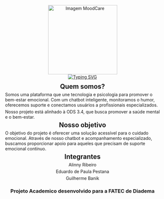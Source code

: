<div align="center" style="margin-bottom: 10px;">
  <p style="margin: 0;">
    <img src="https://drive.google.com/uc?id=1jktQXg_8sQ3zfskh3b0TL13SiSgym5R5" alt="Imagem MoodCare" width="225">
  </p>
  <a href="https://git.io/typing-svg"><img src="https://readme-typing-svg.herokuapp.com?font=Poppins&pause=1000&color=F0068F&center=true&width=435&lines=Cuidando+do+seu+bem-estar!" alt="Typing SVG" /></a>
</div>

<div align="center" style="margin-top: 5px; margin-bottom: 5px;">
  <h2 style="margin: 0;">Quem somos?</h2>
</div>
<p style="margin: 5px 0;">
  Somos uma plataforma que une tecnologia e psicologia para promover o bem-estar emocional. Com um chatbot inteligente, monitoramos o humor, oferecemos suporte e conectamos usuários a profissionais especializados.
</p>
<p style="margin: 5px 0;">
  Nosso projeto está alinhado à ODS 3.4, que busca promover a saúde mental e o bem-estar.
</p>

<div align="center" style="margin-top: 5px; margin-bottom: 5px;">
  <h2 style="margin: 0;">Nosso objetivo</h2>
</div>
<p style="margin: 5px 0;">
  O objetivo do projeto é oferecer uma solução acessível para o cuidado emocional. Através de nosso chatbot e acompanhamento especializado, buscamos proporcionar apoio para aqueles que precisam de suporte emocional contínuo.
</p>

<div align="center" style="margin-top: 5px; margin-bottom: 5px;">
  <h2 style="margin: 0;">Integrantes</h2>
  <p style="margin: 5px 0;">Alinny Ribeiro</p>
  <p style="margin: 5px 0;">Eduardo de Paula Pestana</p>
  <p style="margin: 5px 0;">Guilherme Banik</p>
</div>

<h3 align="center">Projeto Academico desenvolvido para a FATEC de Diadema</h3>


